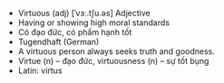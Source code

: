 - Virtuous (adj)	[ˈvɜː.tʃu.əs]	Adjective
- Having or showing high moral standards
- Có đạo đức, có phẩm hạnh tốt
- Tugendhaft (German)
- A virtuous person always seeks truth and goodness.
- Virtue (n) – đạo đức, virtuousness (n) – sự tốt bụng
- Latin: virtus